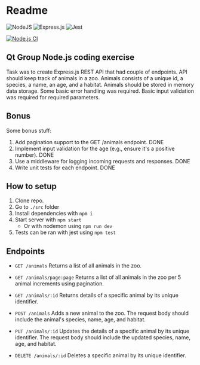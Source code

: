 # Readme

![NodeJS](https://img.shields.io/badge/node.js-6DA55F?style=for-the-badge&logo=node.js&logoColor=white)
![Express.js](https://img.shields.io/badge/express.js-%23404d59.svg?style=for-the-badge&logo=express&logoColor=%2361DAFB)
![Jest](https://img.shields.io/badge/-jest-%23C21325?style=for-the-badge&logo=jest&logoColor=white)

[![Node.js CI](https://github.com/lassesuomela/qt_zoo/actions/workflows/run-tests.yml/badge.svg?branch=main)](https://github.com/lassesuomela/qt_zoo/actions/workflows/run-tests.yml)

## Qt Group Node.js coding exercise

Task was to create Express.js REST API that had couple of endpoints. API should keep track of animals in a zoo. Animals consists of a unique id, a species, a name, an age, and a habitat. Animals should be stored in memory data storage. Some basic error handling was required. Basic input validation was required for required parameters.

## Bonus

Some bonus stuff:

1. Add pagination support to the GET /animals endpoint. DONE
2. Implement input validation for the age (e.g., ensure it's a positive number). DONE
3. Use a middleware for logging incoming requests and responses. DONE
4. Write unit tests for each endpoint. DONE

## How to setup

1. Clone repo.
2. Go to `./src` folder
3. Install dependencies with `npm i`
4. Start server with `npm start`
   - Or with nodemon using `npm run dev`
5. Tests can be ran with jest using `npm test`

## Endpoints

- `GET /animals` Returns a list of all animals in the zoo.

- `GET /animals/page:page` Returns a list of all animals in the zoo per 5 animal increments using pagination.

- `GET /animals/:id` Returns details of a specific animal by its unique identifier.

- `POST /animals` Adds a new animal to the zoo. The request body should include the animal's species, name, age, and habitat.

- `PUT /animals/:id` Updates the details of a specific animal by its unique identifier. The
  request body should include the updated species, name, age, and habitat.

- `DELETE /animals/:id` Deletes a specific animal by its unique identifier.
